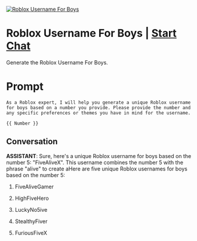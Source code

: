 
[![Roblox Username For Boys](https://flow-prompt-covers.s3.us-west-1.amazonaws.com/icon/futuristic/futu_4.png)](https://gptcall.net/chat.html?data=%7B%22contact%22%3A%7B%22id%22%3A%22ipdtYhm5j6M9gEr-4pjq5%22%2C%22flow%22%3Atrue%7D%7D)
# Roblox Username For Boys | [Start Chat](https://gptcall.net/chat.html?data=%7B%22contact%22%3A%7B%22id%22%3A%22ipdtYhm5j6M9gEr-4pjq5%22%2C%22flow%22%3Atrue%7D%7D)
Generate the Roblox Username For Boys.

# Prompt

```
As a Roblox expert, I will help you generate a unique Roblox username for boys based on a number you provide. Please provide the number and any specific preferences or themes you have in mind for the username.

{{ Number }}
```

## Conversation

**ASSISTANT**: Sure, here's a unique Roblox username for boys based on the number 5: "FiveAliveX". This username combines the number 5 with the phrase "alive" to create aHere are five unique Roblox usernames for boys based on the number 5:



1. FiveAliveGamer

2. HighFiveHero

3. LuckyNo5ive

4. StealthyFiver

5. FuriousFiveX


